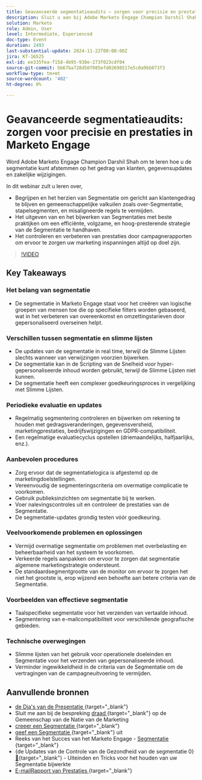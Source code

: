 ```yaml
---
title: Geavanceerde segmentatieaudits — zorgen voor precisie en prestaties in Marketo Engage
description: Sluit u aan bij Adobe Marketo Engage Champion Darshil Shah om geavanceerde segmentatieaudits onder de knie te krijgen, te leren de segmentatiestrategieën te optimaliseren, af te stemmen op het gedrag van de klant, de GDPR-compatibiliteit te behouden en de marketingprestaties te verbeteren met behulp van best practices en real-time updates.
solution: Marketo
role: Admin, User
level: Intermediate, Experienced
doc-type: Event
duration: 2493
last-substantial-update: 2024-11-22T00:00:00Z
jira: KT-16525
exl-id: ee335fea-f158-4b95-930e-273f023cdf04
source-git-commit: bb67ba728d50f085efd02698517e5c0a9bb073f3
workflow-type: tm+mt
source-wordcount: '402'
ht-degree: 0%

---
```


# Geavanceerde segmentatieaudits: zorgen voor precisie en prestaties in Marketo Engage

Word Adobe Marketo Engage Champion Darshil Shah om te leren hoe u de segmentatie kunt afstemmen op het gedrag van klanten, gegevensupdates en zakelijke wijzigingen.

In dit webinar zult u leren over,

* Begrijpen en het herzien van Segmentatie om gericht aan klantengedrag te blijven en gemeenschappelijke valkuilen zoals over-Segmentatie, stapelsegmenten, en misaligneerde regels te vermijden.
* Het uitgeven van en het bijwerken van Segmentaties met beste praktijken om een efficiënte, volgzame, en hoog-presterende strategie van de Segmentatie te handhaven.
* Het controleren en verbeteren van prestaties door campagnerapporten om ervoor te zorgen uw marketing inspanningen altijd op doel zijn.

>[!VIDEO](https://video.tv.adobe.com/v/3439383/?learn=on&enablevpops)

## Key Takeaways

### Het belang van segmentatie

* De segmentatie in Marketo Engage staat voor het creëren van logische groepen van mensen toe die op specifieke filters worden gebaseerd, wat in het verbeteren van overeenkomst en omzettingstarieven door gepersonaliseerd overseinen helpt.

### Verschillen tussen segmentatie en slimme lijsten

* De updates van de segmentatie in real time, terwijl de Slimme Lijsten slechts wanneer van verwijzingen voorzien bijwerken.
* De segmentatie kan in de Scripting van de Snelheid voor hyper-gepersonaliseerde inhoud worden gebruikt, terwijl de Slimme Lijsten niet kunnen.
* De segmentatie heeft een complexer goedkeuringsproces in vergelijking met Slimme Lijsten.

### Periodieke evaluatie en updates

* Regelmatig segmentering controleren en bijwerken om rekening te houden met gedragsveranderingen, gegevensversheid, marketingprestaties, bedrijfswijzigingen en GDPR-compatibiliteit.
* Een regelmatige evaluatiecyclus opstellen (driemaandelijks, halfjaarlijks, enz.).

### Aanbevolen procedures

* Zorg ervoor dat de segmentatielogica is afgestemd op de marketingdoelstellingen.
* Vereenvoudig de segmenteringscriteria om overmatige complicatie te voorkomen.
* Gebruik publieksinzichten om segmentatie bij te werken.
* Voer nalevingscontroles uit en controleer de prestaties van de Segmentatie.
* De segmentatie-updates grondig testen vóór goedkeuring.

### Veelvoorkomende problemen en oplossingen

* Vermijd overmatige segmentatie om problemen met overbelasting en beheerbaarheid van het systeem te voorkomen.
* Verkeerde regels aanpakken om ervoor te zorgen dat segmentatie algemene marketingstrategie ondersteunt.
* De standaardsegmentgrootte van de monitor om ervoor te zorgen het niet het grootste is, erop wijzend een behoefte aan betere criteria van de Segmentatie.

### Voorbeelden van effectieve segmentatie

* Taalspecifieke segmentatie voor het verzenden van vertaalde inhoud.
* Segmentering van e-mailcompatibiliteit voor verschillende geografische gebieden.

### Technische overwegingen

* Slimme lijsten van het gebruik voor operationele doeleinden en Segmentatie voor het verzenden van gepersonaliseerde inhoud.
* Verminder ingewikkeldheid in de criteria van de Segmentatie om de vertragingen van de campagneuitvoering te vermijden.

## Aanvullende bronnen

* [ de Dia&#39;s van de Presentatie ](https://engage.adobe.com/rs/360-KCI-804/images/AME_Learn%20From%20your%20peers%20Webinar_Advanced%20segmentation%20Audits.pdf?version=0){target="_blank"} 
* Sluit me aan bij de bespreking [ draad ](https://nation.marketo.com/t5/product-discussions/register-now-learn-from-your-peers-advanced-segmentation-audits/td-p/353460){target="_blank"}  op de Gemeenschap van de Natie van de Marketing
* [ creeer een Segmentatie ](https://experienceleague.adobe.com/nl/docs/marketo/using/product-docs/personalization/segmentation-and-snippets/segmentation/create-a-segmentation){target="_blank"} 
* [ geef een Segmentatie ](https://experienceleague.adobe.com/nl/docs/marketo/using/product-docs/personalization/segmentation-and-snippets/segmentation/edit-a-segmentation){target="_blank"}  uit
* Reeks van het Succes van het Marketo Engage - [ Segmentatie ](https://nation.marketo.com/t5/product-blogs/marketo-success-series-segmentation/ba-p/304969){target="_blank"} 
* {de Updates van de Controle van de Gezondheid van de segmentatie 0} [&#128279;](https://nation.marketo.com/t5/product-blogs/segmentation-health-check-updates-tips-and-tricks-for-keeping/ba-p/241963){target="_blank"}  - Uiteinden en Tricks voor het houden van uw Segmentatie bijwerkte
* [ E-mailRapport van Prestaties ](https://experienceleague.adobe.com/nl/docs/marketo/using/product-docs/email-marketing/email-programs/email-program-data/email-performance-report){target="_blank"} 
